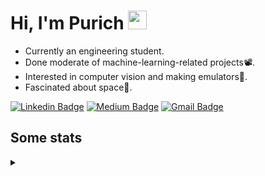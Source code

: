 <h1 align="left">Hi, I'm Purich
<img src="https://media.giphy.com/media/hvRJCLFzcasrR4ia7z/giphy.gif" width="30px"/></h1>

* Currently an engineering student.
* Done moderate of machine-learning-related projects:film_projector:.
* Interested in computer vision and making emulators:space_invader:.
* Fascinated about space:milky_way:.

[![Linkedin Badge](https://img.shields.io/badge/-Purich-blue?style=flat-square&logo=Linkedin&logoColor=white&link=https://www.linkedin.com/in/purich-siritip-16b3b3255/)](https://www.linkedin.com/in/purich-siritip-16b3b3255) [![Medium Badge](https://img.shields.io/badge/-@purich-gray?style=flat-square&labelColor=000000&logo=Medium&link=https://medium.com/@phuritsiritip)](https://medium.com/@phuritsiritip)
[![Gmail Badge](https://img.shields.io/badge/-mark.phurit@gmail.com-c14438?style=flat-square&logo=Gmail&logoColor=white&link=mailto:mark.phurit@gmail.com)](mailto:mark.phurit@gmail.com)

## Some stats

<details>
  <summary></summary>
  
  <!--START_SECTION:waka-->
**I'm an Early 🐤** 

```text
🌞 Morning                161 commits         ███████░░░░░░░░░░░░░░░░░░   26.97 % 
🌆 Daytime                196 commits         ████████░░░░░░░░░░░░░░░░░   32.83 % 
🌃 Evening                200 commits         ████████░░░░░░░░░░░░░░░░░   33.50 % 
🌙 Night                  40 commits          ██░░░░░░░░░░░░░░░░░░░░░░░   06.70 % 
```


📊 **This Week I Spent My Time On** 

```text
💬 Programming Languages: 
Python                   1 hr 29 mins        ████████████████████████░   97.29 % 
Text                     1 min               █░░░░░░░░░░░░░░░░░░░░░░░░   02.12 % 
YAML                     0 secs              ░░░░░░░░░░░░░░░░░░░░░░░░░   00.38 % 
Pawn                     0 secs              ░░░░░░░░░░░░░░░░░░░░░░░░░   00.11 % 
Other                    0 secs              ░░░░░░░░░░░░░░░░░░░░░░░░░   00.10 % 

🐱‍💻 Projects: 
Computer Programming     1 hr 31 mins        █████████████████████████   99.62 % 
vikimark                 0 secs              ░░░░░░░░░░░░░░░░░░░░░░░░░   00.38 % 
```


<!--END_SECTION:waka-->

  <!--START_SECTION:waka-simple-->

```text
From: 19 January 2023 - To: 22 March 2023

Total Time: 24 hrs 44 mins

Python       21 hrs 5 mins   █████████████████████▒░░░   85.23 %
C++          1 hr 38 mins    █▓░░░░░░░░░░░░░░░░░░░░░░░   06.63 %
YAML         50 mins         █░░░░░░░░░░░░░░░░░░░░░░░░   03.42 %
Markdown     32 mins         ▓░░░░░░░░░░░░░░░░░░░░░░░░   02.20 %
Git Config   8 mins          ░░░░░░░░░░░░░░░░░░░░░░░░░   00.57 %
Other        7 mins          ░░░░░░░░░░░░░░░░░░░░░░░░░   00.48 %
```

<!--END_SECTION:waka-simple-->

  <!--![Anurag's GitHub stats](https://github-readme-stats.vercel.app/api?username=vikimark&show_icons=true&theme=gruvbox_light)-->
  
</details>

<!--
**vikimark/vikimark** is a ✨ _special_ ✨ repository because its `README.md` (this file) appears on your GitHub profile.

Here are some ideas to get you started:

- 🔭 I’m currently working on ...
- 🌱 I’m currently learning ...
- 👯 I’m looking to collaborate on ...
- 🤔 I’m looking for help with ...
- 💬 Ask me about ...
- 📫 How to reach me: ...
- 😄 Pronouns: ...
- ⚡ Fun fact: ...
-->
